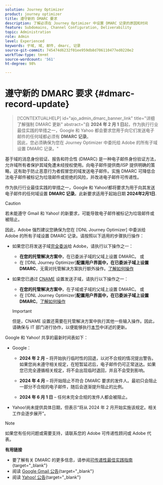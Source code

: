 ```yaml
---
solution: Journey Optimizer
product: journey optimizer
title: 遵守新的 DMARC 要求
description: 了解必须在 Journey Optimizer 中设置 DMARC 记录的原因和时间
feature: Subdomains, Channel Configuration, Deliverability
topic: Administration
role: Admin
level: Experienced
keywords: 子域, 域, 邮件, dmarc, 记录
source-git-commit: 745474d6232f01ee959db8d706110477ed0220e2
workflow-type: tm+mt
source-wordcount: '561'
ht-degree: 98%

---
```


# 遵守新的 DMARC 要求 {#dmarc-record-update}

>[!CONTEXTUALHELP]
>id="ajo_admin_dmarc_banner_link"
>title="详细了解强制 DMARC 更新"
>abstract="自 **2024 年 2 月 1 日**&#x200B;起，作为执行行业最佳实践的举措之一，Google 和 Yahoo 都会要求您用于向它们发送电子邮件的任何域都必须有 **DMARC 记录**。<br>因此，您必须确保为您在 Journey Optimizer 中委托给 Adobe 的所有子域设置 DMARC 记录。"

基于域的消息身份验证、报告和符合性 (DMARC) 是一种电子邮件身份验证方法，允许域所有者保护其域免遭未经授权使用。向电子邮件提供商/ISP 提供明确的策略，这有助于防止恶意行为者假冒您的域发送电子邮件。实施 DMARC 可降低合法电子邮件被标记为垃圾邮件或拒绝的风险，并改进电子邮件可传递性。

作为执行行业最佳实践的举措之一，Google 和 Yahoo!都将要求为用于向其发送电子邮件的任何域设置 **DMARC 记录**。此新要求适用于起始日期 **2024年2月1日**.

>[!CAUTION]
>
>若未能遵守 Gmail 和 Yahoo! 的新要求，可能导致电子邮件被标记为垃圾邮件或被阻止。

因此，Adobe 强烈建议您确保为您在 [!DNL Journey Optimizer] 中委派给 Adobe 的所有子域设置 DMARC 记录。请按照以下适用的步骤执行操作：

* 如果您已将发送子域[完全委派](delegate-subdomain.md#full-subdomain-delegation)给 Adobe，请执行以下操作之一：

   * **在您的托管解决方案中**，在已委派子域的父域上设置 DMARC。
或
   * 在 [!DNL Journey Optimizer]**配置用户界面中，在已委派子域上设置 DMARC**，无需对托管解决方案执行额外操作。[了解如何操作](dmarc-record.md#implement-dmarc)

* 如果您已通过 [CNAME](delegate-subdomain.md#cname-subdomain-delegation) 设置发送子域，请执行以下操作之一：

   * **在您的托管解决方案中**，在子域或子域的父域上设置 DMARC。
或
   * 在 [!DNL Journey Optimizer]**配置用户界面中，在已委派子域上设置 DMARC**。[了解如何操作](dmarc-record.md#implement-dmarc)

  >[!IMPORTANT]
  >
  >但是，CNAME 设置还需要在托管解决方案中执行其他一些输入操作。因此，请确保与 IT 部门进行协作，以便能够执行[本节](dmarc-record.md#implement-dmarc)中详述的更新。

Google 和 Yahoo! 共享的最新时间表如下：

* Google：

   * **2024 年 2 月** – 将开始执行临时性的回退，以对不合规的情况提出警告。如果您尚未遵守相关规定，在短暂延迟后，电子邮件仍可正常送达。如果您已完全遵循相关规定，将不会出现临时退回，并且不会受到影响。

   * **2024 年 4 月** – 将开始阻止不符合 DMARC 要求的发件人。最初只会阻止一部分不合规的电子邮件，随后会逐渐提升阻止的比例。

   * **2024 年 6 月 1 日** – 任何未完全合规的发件人都会被阻止。

* Yahoo!尚未提供具体日期，但表示“将从 2024 年 2 月开始实施该规定。相关工作会逐步展开”。

>[!NOTE]
>
>如果您有任何问题或需要支持，请联系您的 Adobe 可传递性顾问或 Adobe 代表。

**有用链接**

* 要了解有关 DMARC 的更多信息，请参阅[可传递性最佳实践指南](https://experienceleague.adobe.com/docs/deliverability-learn/deliverability-best-practice-guide/additional-resources/technotes/implement-dmarc.html?lang=zh-Hans#about){target="_blank"}
* 阅读 [Google Gmail 公告](https://blog.google/products/gmail/gmail-security-authentication-spam-protection/){target="_blank"}
* 阅读 [Yahoo! 公告](https://blog.postmaster.yahooinc.com/post/730172167494483968/more-secure-less-spam){target="_blank"}

<!--Find more guidance about these changes in the [Deliverability Best Practice Guide]-->
